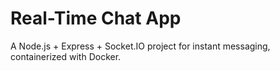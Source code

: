 # Real-Time Chat App
A Node.js + Express + Socket.IO project for instant messaging, containerized with Docker. 
  
 

